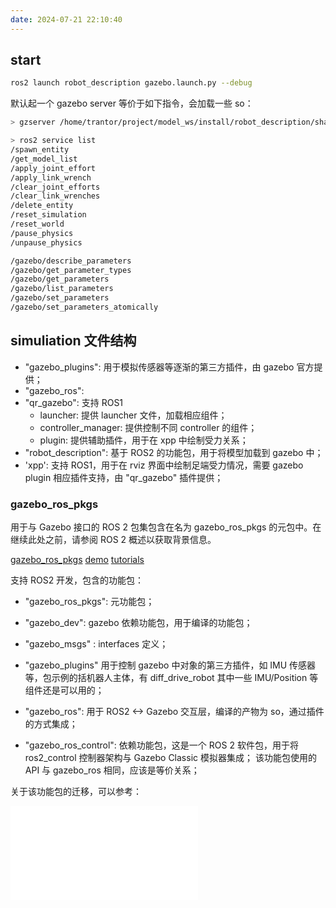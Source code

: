 ```yaml
---
date: 2024-07-21 22:10:40
---
```


## start

```bash
ros2 launch robot_description gazebo.launch.py --debug
```

默认起一个 gazebo server 等价于如下指令，会加载一些 so：

```bash
> gzserver /home/trantor/project/model_ws/install/robot_description/share/robot_description/worlds/earth.world -slibgazebo_ros_init.so -slibgazebo_ros_factory.so -slibgazebo_ros_force_system.so

> ros2 service list
/spawn_entity
/get_model_list
/apply_joint_effort
/apply_link_wrench
/clear_joint_efforts
/clear_link_wrenches
/delete_entity
/reset_simulation
/reset_world
/pause_physics
/unpause_physics

/gazebo/describe_parameters
/gazebo/get_parameter_types
/gazebo/get_parameters
/gazebo/list_parameters
/gazebo/set_parameters
/gazebo/set_parameters_atomically
```

## simuliation 文件结构

- "gazebo_plugins": 用于模拟传感器等逐渐的第三方插件，由 gazebo 官方提供；
- "gazebo_ros":
- "qr_gazebo": 支持 ROS1
  - launcher: 提供 launcher 文件，加载相应组件；
  - controller_manager: 提供控制不同 controller 的组件；
  - plugin: 提供辅助插件，用于在 xpp 中绘制受力关系；
- "robot_description": 基于 ROS2 的功能包，用于将模型加载到 gazebo 中；
- 'xpp': 支持 ROS1，用于在 rviz 界面中绘制足端受力情况，需要 gazebo plugin 相应插件支持，由 "qr_gazebo" 插件提供；

### gazebo_ros_pkgs

用于与 Gazebo 接口的 ROS 2 包集包含在名为 gazebo_ros_pkgs 的元包中。在继续此处之前，请参阅 ROS 2 概述以获取背景信息。

[gazebo_ros_pkgs](https://github.com/ros-simulation/gazebo_ros_pkgs/tree/ros2)
[demo](https://github.com/ros-simulation/gazebo_ros_demos/tree/foxy)
[tutorials](https://classic.gazebosim.org/tutorials?tut=ros2_installing&cat=connect_ros)

支持 ROS2 开发，包含的功能包：

- "gazebo_ros_pkgs": 元功能包；
- "gazebo_dev": gazebo 依赖功能包，用于编译的功能包；

- "gazebo_msgs" : interfaces 定义；

- "gazebo_plugins" 用于控制 gazebo 中对象的第三方插件，如 IMU 传感器等，包示例的括机器人主体，有 diff_drive_robot
  其中一些 IMU/Position 等组件还是可以用的；
- "gazebo_ros": 用于 ROS2 <-> Gazebo 交互层，编译的产物为 so，通过插件的方式集成；
- "gazebo_ros_control": 依赖功能包，这是一个 ROS 2 软件包，用于将 ros2_control 控制器架构与 Gazebo Classic 模拟器集成；
  该功能包使用的 API 与 gazebo_ros 相同，应该是等价关系；

关于该功能包的迁移，可以参考：

![](simulation/gazebo_demos/README.md)
